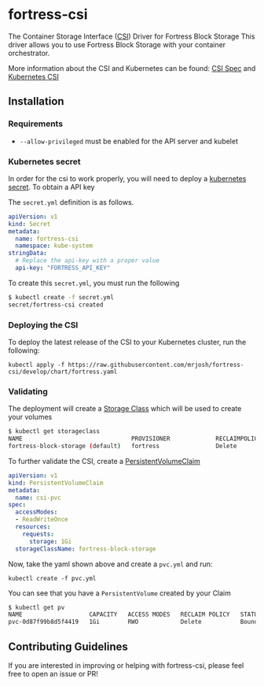 # fortress-csi

The Container Storage Interface ([CSI](https://github.com/container-storage-interface/spec)) Driver for Fortress Block Storage
This driver allows you to use Fortress Block Storage with your container orchestrator.

More information about the CSI and Kubernetes can be found: [CSI Spec](https://github.com/container-storage-interface/spec) and [Kubernetes CSI](https://kubernetes-csi.github.io/docs/example.html)


## Installation
### Requirements

- `--allow-privileged` must be enabled for the API server and kubelet

### Kubernetes secret

In order for the csi to work properly, you will need to deploy a [kubernetes secret](https://kubernetes.io/docs/concepts/configuration/secret/). To obtain a API key

The `secret.yml` definition is as follows.
```yaml
apiVersion: v1
kind: Secret
metadata:
  name: fortress-csi
  namespace: kube-system
stringData:
  # Replace the api-key with a proper value
  api-key: "FORTRESS_API_KEY"
```

To create this `secret.yml`, you must run the following

```sh
$ kubectl create -f secret.yml            
secret/fortress-csi created
```

### Deploying the CSI

To deploy the latest release of the CSI to your Kubernetes cluster, run the following:

`kubectl apply -f https://raw.githubusercontent.com/mrjosh/fortress-csi/develop/chart/fortress.yaml`


### Validating

The deployment will create a [Storage Class](https://kubernetes.io/docs/concepts/storage/storage-classes/) which will be used to create your volumes

```sh
$ kubectl get storageclass
NAME                               PROVISIONER             RECLAIMPOLICY   VOLUMEBINDINGMODE      ALLOWVOLUMEEXPANSION   AGE
fortress-block-storage (default)   fortress                Delete          Immediate              false                  119m
```

To further validate the CSI, create a [PersistentVolumeClaim](https://kubernetes.io/docs/concepts/storage/persistent-volumes/)

```yaml
apiVersion: v1
kind: PersistentVolumeClaim
metadata:
  name: csi-pvc
spec:
  accessModes:
  - ReadWriteOnce
  resources:
    requests:
      storage: 1Gi
  storageClassName: fortress-block-storage
```

Now, take the yaml shown above and create a `pvc.yml` and run:

`kubectl create -f pvc.yml`

You can see that you have a `PersistentVolume` created by your Claim

```sh
$ kubectl get pv
NAME                   CAPACITY   ACCESS MODES   RECLAIM POLICY   STATUS     CLAIM             STORAGECLASS             REASON   AGE
pvc-0d87f99b8d5f4419   1Gi        RWO            Delete           Bound      default/csi-pvc   fortress-block-storage            118m
``` 

## Contributing Guidelines
If you are interested in improving or helping with fortress-csi, please feel free to open an issue or PR!
